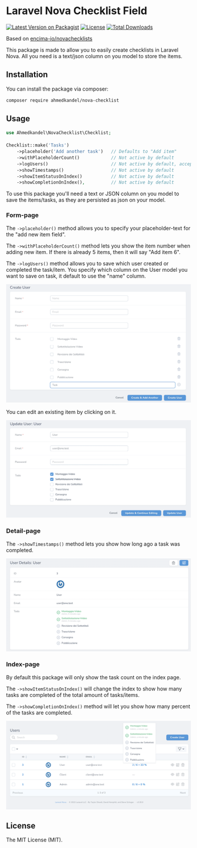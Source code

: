 # Laravel Nova Checklist Field

[![Latest Version on Packagist](https://img.shields.io/packagist/v/ahmedkandel/nova-checklist.svg)](https://packagist.org/packages/ahmedkandel/nova-checklist)
[![License](https://img.shields.io/packagist/l/ahmedkandel/nova-checklist.svg)](https://packagist.org/packages/ahmedkandel/nova-checklist)
[![Total Downloads](https://img.shields.io/packagist/dt/ahmedkandel/nova-checklist.svg)](https://packagist.org/packages/ahmedkandel/nova-checklist)

Based on [encima-io/novachecklists](https://github.com/encima-io/novachecklists)

This package is made to allow you to easily create checklists in Laravel Nova. All you need is a text/json column on you model to store the items.

## Installation

You can install the package via composer:

```bash
composer require ahmedkandel/nova-checklist
```

## Usage

```php
use Ahmedkandel\NovaChecklist\Checklist;

Checklist::make('Tasks')
    ->placeholder('Add another task')   // Defaults to "Add item"
    ->withPlaceholderCount()            // Not active by default
    ->logUsers()                        // Not active by default, accepts user-model column. Uses "name" when column isn't provided.
    ->showTimestamps()                  // Not active by default
    ->showItemStatusOnIndex()           // Not active by default
    ->showCompletionOnIndex(),          // Not active by default
```

To use this package you'll need a text or JSON column on you model to save the items/tasks, as they are persisted as json on your model.

### Form-page
The `->placeholder()` method allows you to specify your placeholder-text for the "add new item field".

The `->withPlaceholderCount()` method lets you show the item number when adding new item. If there is already 5 items, then it will say "Add item 6".

The `->logUsers()` method allows you to save which user created or completed the task/item. You specify which column on the User model you want to save on task, it default to use the "name" column.

![Checklist-form-page](https://raw.githubusercontent.com/ahmedkandel/nova-checklist/master/form-add.png)

You can edit an existing item by clicking on it.

![Checklist-form-page](https://raw.githubusercontent.com/ahmedkandel/nova-checklist/master/form-edit.png)

### Detail-page

The `->showTimestamps()` method lets you show how long ago a task was completed.

![Checklist-detail-page](https://raw.githubusercontent.com/ahmedkandel/nova-checklist/master/detail.png)

### Index-page
By default this package will only show the task count on the index page.

The `->showItemStatusOnIndex()` will change the index to show how many tasks are completed of the total amount of tasks/items.

The `->showCompletionOnIndex()` method will let you show how many percent of the tasks are completed.

![Checklist-detail-page](https://raw.githubusercontent.com/ahmedkandel/nova-checklist/master/index.png)

## License

The MIT License (MIT).
